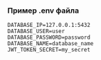 ### Пример .env файла
```
DATABASE_IP=127.0.0.1:5432
DATABASE_USER=user
DATABASE_PASSWORD=password
DATABASE_NAME=database_name
JWT_TOKEN_SECRET=my_secret
```
